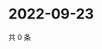 # 2022-09-23

共 0 条

<!-- BEGIN WEIBO -->
<!-- 最后更新时间 Fri Sep 23 2022 14:55:05 GMT+0800 (China Standard Time) -->

<!-- END WEIBO -->
